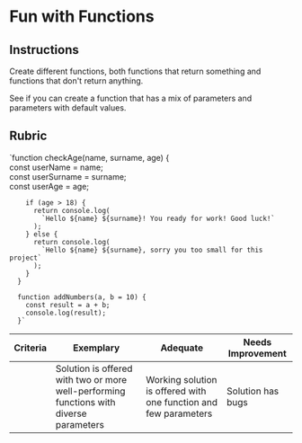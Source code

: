 # Fun with Functions

## Instructions

Create different functions, both functions that return something and functions that don't return anything.

See if you can create a function that has a mix of parameters and parameters with default values.

## Rubric

`function checkAge(name, surname, age) {  
        const userName = name;  
        const userSurname = surname;  
        const userAge = age;  

        if (age > 18) {
          return console.log(
            `Hello ${name} ${surname}! You ready for work! Good luck!`
          );
        } else {
          return console.log(
            `Hello ${name} ${surname}, sorry you too small for this project`
          );
        }
      }

      function addNumbers(a, b = 10) {
        const result = a + b;
        console.log(result);
      }`

| Criteria | Exemplary                                                                              | Adequate                                                         | Needs Improvement |
| -------- | -------------------------------------------------------------------------------------- | ---------------------------------------------------------------- | ----------------- |
|          | Solution is offered with two or more well-performing functions with diverse parameters | Working solution is offered with one function and few parameters | Solution has bugs |
